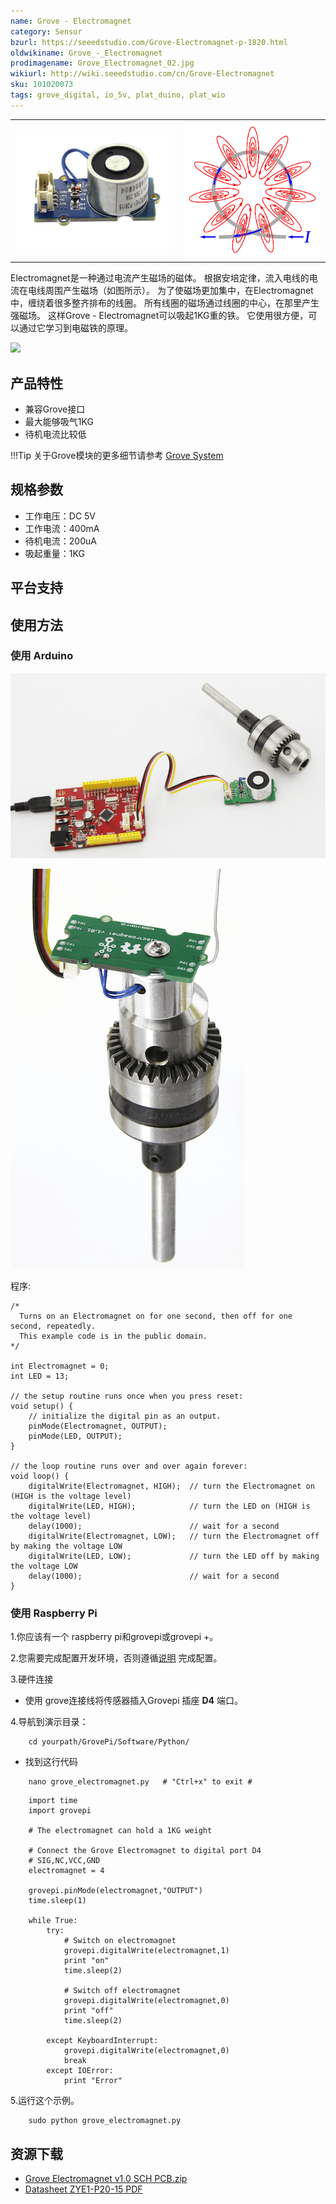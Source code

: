 ```yaml
---
name: Grove - Electromagnet
category: Sensor
bzurl: https://seeedstudio.com/Grove-Electromagnet-p-1820.html
oldwikiname: Grove_-_Electromagnet
prodimagename: Grove_Electromagnet_02.jpg
wikiurl: http://wiki.seeedstudio.com/cn/Grove-Electromagnet
sku: 101020073
tags: grove_digital, io_5v, plat_duino, plat_wio
---
```


<table>
    <tr>
        <td><img src="https://raw.githubusercontent.com/SeeedDocument/Grove-Electromagnet/master/img/Grove_Electromagnet_02.jpg"></td>
        <td><img src="https://raw.githubusercontent.com/SeeedDocument/Grove-Electromagnet/master/img/Grove_Electromagnet-1.png"></td>
    </tr>
</table>

Electromagnet是一种通过电流产生磁场的磁体。 根据安培定律，流入电线的电流在电线周围产生磁场（如图所示）。 为了使磁场更加集中，在Electromagnet中，缠绕着很多整齐排布的线圈。 所有线圈的磁场通过线圈的中心，在那里产生强磁场。 这样Grove - Electromagnet可以吸起1KG重的铁。 它使用很方便，可以通过它学习到电磁铁的原理。

[![](https://github.com/SeeedDocument/wiki_chinese/raw/master/docs/images/click_to_buy.PNG)](https://item.taobao.com/item.htm?spm=a1z10.3-c.w4002-11172317909.9.44c32a0a6LYmdY&id=45478243491)

产品特性
--------

-   兼容Grove接口
-   最大能够吸气1KG
-   待机电流比较低

!!!Tip
    关于Grove模块的更多细节请参考 [Grove System](http://wiki.seeedstudio.com/cn/Grove_System/)

规格参数
-------------


- 工作电压：DC 5V
- 工作电流：400mA
- 待机电流：200uA
- 吸起重量：1KG

平台支持
-------------------

使用方法
-----

### 使用 Arduino

![](https://raw.githubusercontent.com/SeeedDocument/Grove-Electromagnet/master/img/Grove_Electromagnet-2.png)

![](https://raw.githubusercontent.com/SeeedDocument/Grove-Electromagnet/master/img/Grove_Electromagnet-3.png)

程序:

```
/*
  Turns on an Electromagnet on for one second, then off for one second, repeatedly.
  This example code is in the public domain.
*/

int Electromagnet = 0;
int LED = 13;

// the setup routine runs once when you press reset:
void setup() {
    // initialize the digital pin as an output.
    pinMode(Electromagnet, OUTPUT);
    pinMode(LED, OUTPUT);
}

// the loop routine runs over and over again forever:
void loop() {
    digitalWrite(Electromagnet, HIGH);  // turn the Electromagnet on (HIGH is the voltage level)
    digitalWrite(LED, HIGH);            // turn the LED on (HIGH is the voltage level)
    delay(1000);                        // wait for a second
    digitalWrite(Electromagnet, LOW);   // turn the Electromagnet off by making the voltage LOW
    digitalWrite(LED, LOW);             // turn the LED off by making the voltage LOW
    delay(1000);                        // wait for a second
}
```

### 使用 Raspberry Pi

1.你应该有一个 raspberry pi和grovepi或grovepi +。

2.您需要完成配置开发环境，否则遵循[说明](http://wiki.seeed.cc/GrovePi_Plus/) 完成配置。

3.硬件连接

-   使用 grove连接线将传感器插入Grovepi 插座 **D4** 端口。

4.导航到演示目录：
```
    cd yourpath/GrovePi/Software/Python/
```

-   找到这行代码

```
    nano grove_electromagnet.py   # "Ctrl+x" to exit #
```
```
    import time
    import grovepi

    # The electromagnet can hold a 1KG weight

    # Connect the Grove Electromagnet to digital port D4
    # SIG,NC,VCC,GND
    electromagnet = 4

    grovepi.pinMode(electromagnet,"OUTPUT")
    time.sleep(1)

    while True:
        try:
            # Switch on electromagnet
            grovepi.digitalWrite(electromagnet,1)
            print "on"
            time.sleep(2)

            # Switch off electromagnet
            grovepi.digitalWrite(electromagnet,0)
            print "off"
            time.sleep(2)

        except KeyboardInterrupt:
            grovepi.digitalWrite(electromagnet,0)
            break
        except IOError:
            print "Error"
```

5.运行这个示例。
```
    sudo python grove_electromagnet.py
```

资源下载
--------

- [Grove Electromagnet v1.0 SCH PCB.zip](https://raw.githubusercontent.com/SeeedDocument/Grove-Electromagnet/master/res/Grove_Electromagnet_v1.0_SCH_PCB.zip "File:Grove Electromagnet v1.0 SCH PCB.zip")
- [Datasheet ZYE1-P20-15 PDF](https://raw.githubusercontent.com/SeeedDocument/Grove-Electromagnet/master/res/ZYE1-P20-15.pdf)

<!-- This Markdown file was created from http://www.seeedstudio.com/wiki/Grove_-_Electromagnet -->
